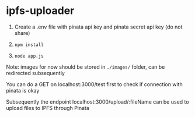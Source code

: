 # ipfs-uploader

1. Create a .env file with pinata api key and pinata secret api key (do not share)

2. ``` npm install ```

3. ```node app.js```

Note: images for now should be stored in `./images/` folder, can be redirected subsequently

You can do a GET on localhost:3000/test first to check if connection with pinata is okay

Subsequently the endpoint localhost:3000/upload/:fileName can be used to upload files to IPFS through Pinata
